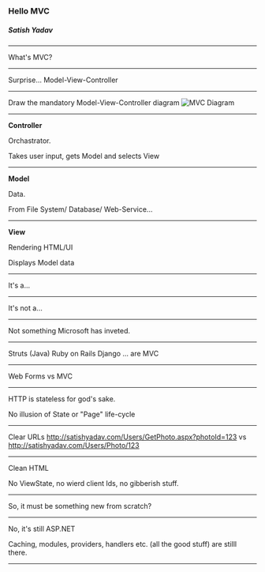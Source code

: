 ### Hello MVC
##### Satish Yadav

---

What's MVC?

---
Surprise...
Model-View-Controller

---

Draw the mandatory Model-View-Controller diagram
![MVC Diagram](https://www.pluralsight.com/content/dam/pluralsight/blog/2015/12/tutorial-angularjs-mvc-implementation/wp/img/AngularJS_01.png)

---

**Controller**

Orchastrator.

Takes user input, gets Model and selects View

---

**Model**

Data.

From File System/ Database/ Web-Service... 

---

**View**

Rendering HTML/UI

Displays Model data

---


It's a...

--- 

It's not a...

--- 

Not something Microsoft has inveted.

---

Struts (Java)
Ruby on Rails
Django
... are MVC

---

Web Forms vs MVC

---

HTTP is stateless for god's sake.

No illusion of State or "Page" life-cycle

---

Clear URLs
http://satishyadav.com/Users/GetPhoto.aspx?photoId=123
	vs
http://satishyadav.com/Users/Photo/123

---

Clean HTML

No ViewState, no wierd client Ids, no gibberish stuff.

---

So, it must be something new from scratch?

---

No, it's still ASP.NET

Caching, modules, providers, handlers etc. (all the good stuff) are stilll there.

---